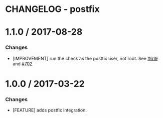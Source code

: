 # CHANGELOG - postfix

1.1.0 / 2017-08-28
==================

### Changes

* [IMPROVEMENT] run the check as the postfix user, not root. See [#619][] and [#702][]


1.0.0 / 2017-03-22
==================

### Changes

* [FEATURE] adds postfix integration.

<!--- The following link definition list is generated by PimpMyChangelog --->
[#619]: https://github.com/DataDog/integrations-core/issues/619
[#702]: https://github.com/DataDog/integrations-core/issues/702
